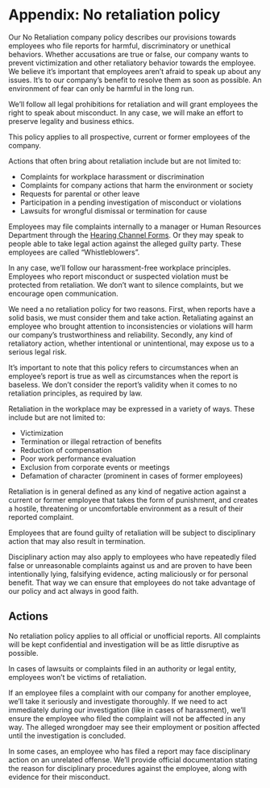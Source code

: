 # Appendix: No retaliation policy

Our No Retaliation company policy describes our provisions towards employees who file reports for harmful, discriminatory or unethical behaviors. Whether accusations are true or false, our company wants to prevent victimization and other retaliatory behavior towards the employee. We believe it’s important that employees aren’t afraid to speak up about any issues. It’s to our company’s benefit to resolve them as soon as possible. An environment of fear can only be harmful in the long run.

We’ll follow all legal prohibitions for retaliation and will grant employees the right to speak about misconduct. In any case, we will make an effort to preserve legality and business ethics.

This policy applies to all prospective, current or former employees of the company.

Actions that often bring about retaliation include but are not limited to:

* Complaints for workplace harassment or discrimination
* Complaints for company actions that harm the environment or society
* Requests for parental or other leave
* Participation in a pending investigation of misconduct or violations
* Lawsuits for wrongful dismissal or termination for cause

Employees may file complaints internally to a manager or Human Resources Department through the [Hearing Channel Forms](https://forms.gle/1PVYgoR3c4BoXSMd8). Or they may speak to people able to take legal action against the alleged guilty party. These employees are called “Whistleblowers”.

In any case, we’ll follow our harassment-free workplace principles. Employees who report misconduct or suspected violation must be protected from retaliation. We don’t want to silence complaints, but we encourage open communication.

We need a no retaliation policy for two reasons. First, when reports have a solid basis, we must consider them and take action. Retaliating against an employee who brought attention to inconsistencies or violations will harm our company’s trustworthiness and reliability. Secondly, any kind of retaliatory action, whether intentional or unintentional, may expose us to a serious legal risk.

It’s important to note that this policy refers to circumstances when an employee’s report is true as well as circumstances when the report is baseless. We don’t consider the report’s validity when it comes to no retaliation principles, as required by law.

Retaliation in the workplace may be expressed in a variety of ways. These include but are not limited to:

* Victimization
* Termination or illegal retraction of benefits
* Reduction of compensation
* Poor work performance evaluation
* Exclusion from corporate events or meetings
* Defamation of character (prominent in cases of former employees)

Retaliation is in general defined as any kind of negative action against a current or former employee that takes the form of punishment, and creates a hostile, threatening or uncomfortable environment as a result of their reported complaint.

Employees that are found guilty of retaliation will be subject to disciplinary action that may also result in termination.

Disciplinary action may also apply to employees who have repeatedly filed false or unreasonable complaints against us and are proven to have been intentionally lying, falsifying evidence, acting maliciously or for personal benefit. That way we can ensure that employees do not take advantage of our policy and act always in good faith.

## Actions

No retaliation policy applies to all official or unofficial reports. All complaints will be kept confidential and investigation will be as little disruptive as possible.

In cases of lawsuits or complaints filed in an authority or legal entity, employees won’t be victims of retaliation.

If an employee files a complaint with our company for another employee, we’ll take it seriously and investigate thoroughly. If we need to act immediately during our investigation (like in cases of harassment), we’ll ensure the employee who filed the complaint will not be affected in any way. The alleged wrongdoer may see their employment or position affected until the investigation is concluded.

In some cases, an employee who has filed a report may face disciplinary action on an unrelated offense. We’ll provide official documentation stating the reason for disciplinary procedures against the employee, along with evidence for their misconduct.
